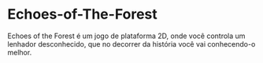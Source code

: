 # Echoes-of-The-Forest
Echoes of the Forest é um jogo de plataforma 2D, onde você controla um lenhador desconhecido, que no decorrer da história você vai conhecendo-o melhor.
